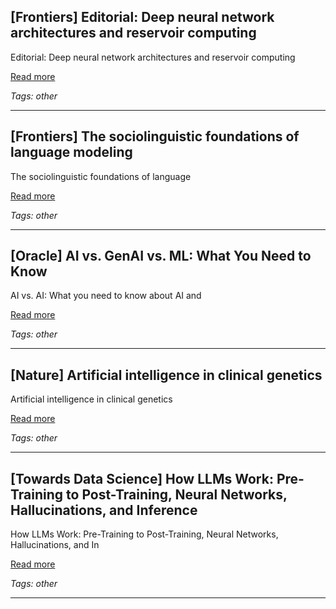 ## [Frontiers] Editorial: Deep neural network architectures and reservoir computing

Editorial: Deep neural network architectures and reservoir computing

[Read more](https://www.frontiersin.org/journals/artificial-intelligence/articles/10.3389/frai.2025.1676744/full)

_Tags: other_

---
## [Frontiers] The sociolinguistic foundations of language modeling

The sociolinguistic foundations of language

[Read more](https://www.frontiersin.org/journals/artificial-intelligence/articles/10.3389/frai.2024.1472411/full)

_Tags: other_

---
## [Oracle] AI vs. GenAI vs. ML: What You Need to Know

AI vs. AI: What you need to know about AI and

[Read more](https://www.oracle.com/in/artificial-intelligence/ai-vs-gen-ai-vs-ml/)

_Tags: other_

---
## [Nature] Artificial intelligence in clinical genetics

Artificial intelligence in clinical genetics

[Read more](https://www.nature.com/articles/s41431-024-01782-w)

_Tags: other_

---
## [Towards Data Science] How LLMs Work: Pre-Training to Post-Training, Neural Networks, Hallucinations, and Inference

How LLMs Work: Pre-Training to Post-Training, Neural Networks, Hallucinations, and In

[Read more](https://towardsdatascience.com/how-llms-work-pre-training-to-post-training-neural-networks-hallucinations-and-inference/)

_Tags: other_

---
